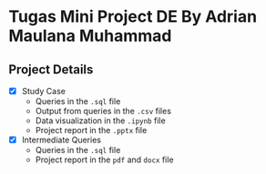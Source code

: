 # Tugas Mini Project DE By Adrian Maulana Muhammad

## Project Details
- [x] Study Case
  - Queries in the `.sql` file
  - Output from queries in the `.csv` files
  - Data visualization in the `.ipynb` file
  - Project report in the `.pptx` file
- [x] Intermediate Queries 
  - Queries in the `.sql` file
  - Project report in the `pdf` and `docx` file